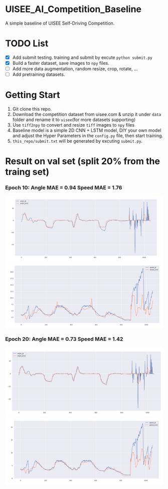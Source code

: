 # UISEE_AI_Competition_Baseline
 A simple baseline of UISEE Self-Driving Competition.

# TODO List
- [x] Add submit testing. training and submit by excute `python submit.py`
- [x] Build a faster dataset, save images to `npy` files.
- [ ] Add more data augmentation, random resize, crop, rotate, ...
- [ ] Add pretraining datasets.

# Getting Start
1. Git clone this repo.
1. Download the competition dataset from uisee.com & unzip it under `data` folder and rename it to `uisee`(for more datasets supporting)
1. Use `tiff2npy` to convert and resize `tiff` images to `npy` files
1. Baseline model is a simple 2D CNN + LSTM model, DIY your own model and adjust the Hyper Parameters in the `config.py` file, then start training.
1. `this_repo/submit.txt` will be generated by excuting `submit.py`.

# Result on val set (split 20% from the traing set)
### Epoch 10: Angle MAE = 0.94 Speed MAE = 1.76
![epoch10_angle](epoch10_angle.png)
![epoch10_speed](epoch10_speed.png)
### Epoch 20: Angle MAE = 0.73 Speed MAE = 1.42
![epoch20_angle](epoch20_angle.png)
![epoch20_speed](epoch20_speed.png)
